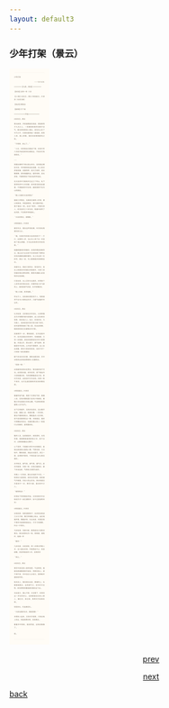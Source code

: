 ```yaml
---
layout: default3
---
```


### 少年打架（景云）

![](https://raw.githubusercontent.com/UserT2019/UserT2019.github.io/master/assets/img/sndj.png)

<p style="text-align:center"><a href="./dx-hzdj.html">prev</a></p>

<p style="text-align:center"><a href="./zx-cpzh.html">next</a></p>

[back](./my-page.html)
